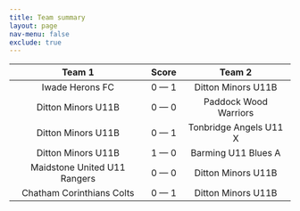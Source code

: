 ```yaml
---
title: Team summary
layout: page
nav-menu: false
exclude: true
---
```




|            Team 1            |    Score    |         Team 2         |
|:----------------------------:|:-----------:|:----------------------:|
|       Iwade Herons FC        | 0 &mdash; 1 |   Ditton Minors U11B   |
|      Ditton Minors U11B      | 0 &mdash; 0 | Paddock Wood Warriors  |
|      Ditton Minors U11B      | 0 &mdash; 1 | Tonbridge Angels U11 X |
|      Ditton Minors U11B      | 1 &mdash; 0 |  Barming U11 Blues A   |
| Maidstone United U11 Rangers | 0 &mdash; 0 |   Ditton Minors U11B   |
|  Chatham Corinthians Colts   | 0 &mdash; 1 |   Ditton Minors U11B   |

 <br /><br /><br />